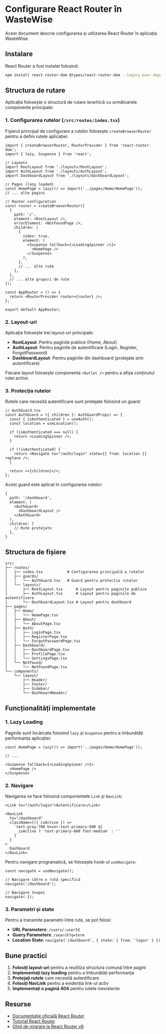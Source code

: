 # Configurare React Router în WasteWise

Acest document descrie configurarea și utilizarea React Router în aplicația WasteWise.

## Instalare

React Router a fost instalat folosind:

```bash
npm install react-router-dom @types/react-router-dom --legacy-peer-deps
```

## Structura de rutare

Aplicația folosește o structură de rutare ierarhică cu următoarele componente principale:

### 1. Configurarea rutelor (`/src/routes/index.tsx`)

Fișierul principal de configurare a rutelor folosește `createBrowserRouter` pentru a defini rutele aplicației:

```tsx
import { createBrowserRouter, RouterProvider } from 'react-router-dom';
import { lazy, Suspense } from 'react';

// Layouts
import RootLayout from './layouts/RootLayout';
import AuthLayout from './layouts/AuthLayout';
import DashboardLayout from './layouts/DashboardLayout';

// Pages (lazy loaded)
const HomePage = lazy(() => import('../pages/Home/HomePage'));
// ... alte pagini

// Router configuration
const router = createBrowserRouter([
  {
    path: '/',
    element: <RootLayout />,
    errorElement: <NotFoundPage />,
    children: [
      {
        index: true,
        element: (
          <Suspense fallback={<LoadingSpinner />}>
            <HomePage />
          </Suspense>
        ),
      },
      // ... alte rute
    ],
  },
  // ... alte grupuri de rute
]);

const AppRouter = () => {
  return <RouterProvider router={router} />;
};

export default AppRouter;
```

### 2. Layout-uri

Aplicația folosește trei layout-uri principale:

- **RootLayout**: Pentru paginile publice (Home, About)
- **AuthLayout**: Pentru paginile de autentificare (Login, Register, ForgotPassword)
- **DashboardLayout**: Pentru paginile din dashboard (protejate prin autentificare)

Fiecare layout folosește componenta `<Outlet />` pentru a afișa conținutul rutei active.

### 3. Protecția rutelor

Rutele care necesită autentificare sunt protejate folosind un guard:

```tsx
// AuthGuard.tsx
const AuthGuard = ({ children }: AuthGuardProps) => {
  const { isAuthenticated } = useAuth();
  const location = useLocation();
  
  if (isAuthenticated === null) {
    return <LoadingSpinner />;
  }
  
  if (!isAuthenticated) {
    return <Navigate to="/auth/login" state={{ from: location }} replace />;
  }
  
  return <>{children}</>;
};
```

Acest guard este aplicat în configurarea rutelor:

```tsx
{
  path: '/dashboard',
  element: (
    <AuthGuard>
      <DashboardLayout />
    </AuthGuard>
  ),
  children: [
    // Rute protejate
  ],
}
```

## Structura de fișiere

```
src/
├── routes/
│   ├── index.tsx           # Configurarea principală a rutelor
│   ├── guards/
│   │   └── AuthGuard.tsx   # Guard pentru protecția rutelor
│   └── layouts/
│       ├── RootLayout.tsx      # Layout pentru paginile publice
│       ├── AuthLayout.tsx      # Layout pentru paginile de autentificare
│       └── DashboardLayout.tsx # Layout pentru dashboard
├── pages/
│   ├── Home/
│   │   └── HomePage.tsx
│   ├── About/
│   │   └── AboutPage.tsx
│   ├── Auth/
│   │   ├── LoginPage.tsx
│   │   ├── RegisterPage.tsx
│   │   └── ForgotPasswordPage.tsx
│   ├── Dashboard/
│   │   ├── DashboardPage.tsx
│   │   ├── ProfilePage.tsx
│   │   └── SettingsPage.tsx
│   └── NotFound/
│       └── NotFoundPage.tsx
└── components/
    └── layout/
        ├── Header/
        ├── Footer/
        ├── Sidebar/
        └── DashboardHeader/
```

## Funcționalități implementate

### 1. Lazy Loading

Paginile sunt încărcate folosind `lazy` și `Suspense` pentru a îmbunătăți performanța aplicației:

```tsx
const HomePage = lazy(() => import('../pages/Home/HomePage'));

// ...

<Suspense fallback={<LoadingSpinner />}>
  <HomePage />
</Suspense>
```

### 2. Navigare

Navigarea se face folosind componentele `Link` și `NavLink`:

```tsx
<Link to="/auth/login">Autentificare</Link>

<NavLink 
  to="/dashboard" 
  className={({ isActive }) => 
    `text-gray-700 hover:text-primary-600 ${
      isActive ? 'text-primary-600 font-medium' : ''
    }`
  }
>
  Dashboard
</NavLink>
```

Pentru navigare programatică, se folosește hook-ul `useNavigate`:

```tsx
const navigate = useNavigate();

// Navigare către o rută specifică
navigate('/dashboard');

// Navigare înapoi
navigate(-1);
```

### 3. Parametri și state

Pentru a transmite parametri între rute, se pot folosi:

- **URL Parameters**: `/users/:userId`
- **Query Parameters**: `/search?q=term`
- **Location State**: `navigate('/dashboard', { state: { from: 'login' } })`

## Bune practici

1. **Folosiți layout-uri** pentru a reutiliza structura comună între pagini
2. **Implementați lazy loading** pentru a îmbunătăți performanța
3. **Protejați rutele** care necesită autentificare
4. **Folosiți NavLink** pentru a evidenția link-ul activ
5. **Implementați o pagină 404** pentru rutele inexistente

## Resurse

- [Documentație oficială React Router](https://reactrouter.com/en/main)
- [Tutorial React Router](https://reactrouter.com/en/main/start/tutorial)
- [Ghid de migrare la React Router v6](https://reactrouter.com/en/main/upgrading/v5)
